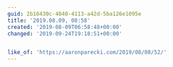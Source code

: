 ```yaml
---
guid: 2b16430c-4040-4113-a42d-5ba126e1095e
title: '2019.08.09, 08:58'
created: '2019-08-09T06:58:48+00:00'
changed: '2019-09-24T19:18:51+00:00'


like_of: 'https://aaronparecki.com/2019/08/08/52/'
---
```


